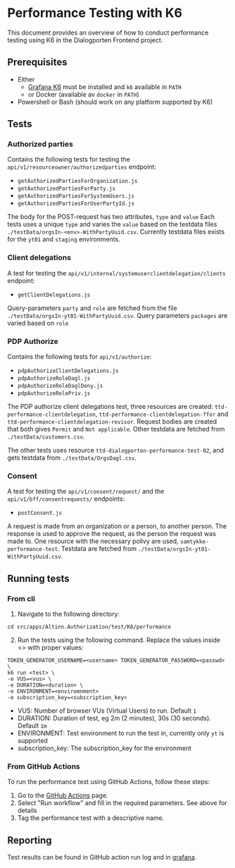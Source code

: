 # Performance Testing with K6

This document provides an overview of how to conduct performance testing using K6 in the Dialogporten Frontend project.

## Prerequisites
* Either
  * [Grafana K6](https://k6.io/) must be installed and `k6` available in `PATH` 
  * or Docker (available av `docker` in `PATH`)
* Powershell or Bash (should work on any platform supported by K6)

## Tests
### Authorized parties
Contains the following tests for testing the `api/v1/resourceowner/authorizedparties` endpoint:
* `getAuthorizedPartiesForOrganization.js`
* `getAuthorizedPartiesForParty.js`
* `getAuthorizedPartiesForSystemUsers.js`
* `getAuthorizedPartiesForUserPartyId.js`

The body for the POST-request has two attributes, `type` and `value`
Each tests uses a unique `type` and varies the `value` based on the testdata files `./testData/orgsIn-<env>-WithPartyUuid.csv`. Currently testdata files exists for the `yt01` and `staging` environments. 
### Client delegations
A test for testing the `api/v1/internal/systemuserclientdelegation/clients` endpoint:
* `getClientDelegations.js`

Query-parameters `party` and `role` are fetched from the file `./testData/orgsIn-yt01-WithPartyUuid.csv`. Query parameters `packages` are varied based on `role`
### PDP Authorize
Contains the following tests for `api/v1/authorize`:
* `pdpAuthorizeClientDelegations.js`
* `pdpAuthorizeRoleDagl.js`
* `pdpAuthorizeRoleDaglDeny.js`
* `pdpAuthorizeRolePriv.js`

The PDP authorize client delegations test, three resources are created: `ttd-performance-clientdelegation`, `ttd-performance-clientdelegation-ffor` and `ttd-performance-clientdelegation-revisor`. Request bodies are created that both gives `Permit` and `Not applicable`. Other testdata are fetched from `./testData/customers.csv`.

The other tests uses resource `ttd-dialogporten-performance-test-02`, and gets testdata from `./testData/OrgsDagl.csv`.

### Consent
A test for testing the `api/v1/consent/request/` and the `api/v1/bff/consentrequests/` endpoints:
* `postConsent.js`

A request is made from an organization or a person, to another person. The response is used to approve the request, as the person the request was made to. One resource with the necessary polivy are used, `samtykke-performance-test`. Testdata are fetched from `./testData/orgsIn-yt01-WithPartyUuid.csv`.


## Running tests
### From cli
1. Navigate to the following directory:
```shell
cd src/apps/Altinn.Authorization/test/K6/performance
```
2. Run the tests using the following command. Replace the values inside <> with proper values:
```shell
TOKEN_GENERATOR_USERNAME=<username> TOKEN_GENERATOR_PASSWORD=<passwd> \
k6 run <test> \
-e VUS=<vus> \
-e DURATION=<duration> \
-e ENVIRONMENT=<enviromnment>
-e subscription_key=<subscription_key>
```
* VUS: Number of browser VUs (Virtual Users) to run. Default `1`
* DURATION: Duration of test, eg 2m (2 minutes), 30s (30 seconds). Default `1m`
* ENVIRONMENT: Test environment to run the test in, currently only `yt` is supported
* subscription_key: The subscription_key for the environment


### From GitHub Actions
To run the performance test using GitHub Actions, follow these steps:
1. Go to the [GitHub Actions](https://github.com/altinn/dialogporten-frontend/actions/workflows/run-performance-tests.yml) page.
2. Select "Run workflow" and fill in the required parameters. See above for details
3. Tag the performance test with a descriptive name.

## Reporting

Test results can be found in GitHub action run log and in [grafana](https://altinn-grafana-test-b2b8dpdkcvfuhfd3.eno.grafana.azure.com/d/ccbb2351-2ae2-462f-ae0e-f2c893ad1028/k6-prometheus?orgId=1&from=now-30m&to=now&timezone=browser&var-DS_PROMETHEUS=k6tests-amw&var-namespace=&var-testid=$__all&var-quantile_stat=p99&var-adhoc_filter=&refresh=30s).  